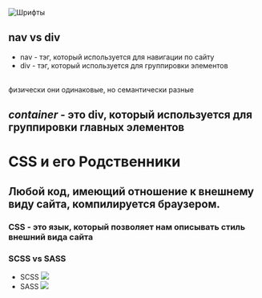 ![Шрифты](https://about.easil.com/wp-content/uploads/blog-graphic-02-800x284.png)

## nav vs div
* nav - тэг, который используется для навигации по сайту
* div - тэг, который используется для группировки элементов
<br>
физически они одинаковые, но семантически разные

## ***container*** - это div, который используется для группировки главных элементов

# CSS и его Родственники
## Любой код, имеющий отношение к внешнему виду сайта, компилируется браузером.
### CSS - это язык, который позволяет нам описывать стиль внешний вида сайта

### SCSS vs SASS
* SCSS 
![](https://s3.amazonaws.com/prod.word/images/747/original.png?1389640479)
* SASS
![](https://miro.medium.com/max/796/1*Cj_8NyQphUuRdE8zZfMt6g.png)